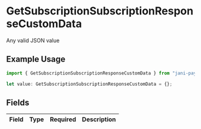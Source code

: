 # GetSubscriptionSubscriptionResponseCustomData

Any valid JSON value

## Example Usage

```typescript
import { GetSubscriptionSubscriptionResponseCustomData } from "jani-payments/models/operations";

let value: GetSubscriptionSubscriptionResponseCustomData = {};
```

## Fields

| Field       | Type        | Required    | Description |
| ----------- | ----------- | ----------- | ----------- |